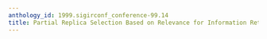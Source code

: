 ```yaml
---
anthology_id: 1999.sigirconf_conference-99.14
title: Partial Replica Selection Based on Relevance for Information Retrieval
---
```

